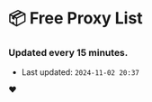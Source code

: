 # :package: Free Proxy List
### Updated every 15 minutes.

- Last updated: `2024-11-02 20:37`

:heart:
